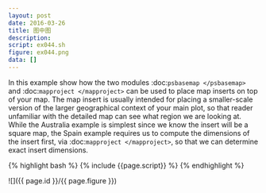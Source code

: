 ```yaml
---
layout: post
date: 2016-03-26
title: 图中图
description:
script: ex044.sh
figure: ex044.png
data: []
---
```


In this example show how the two modules :doc:`psbasemap </psbasemap>`
and :doc:`mapproject </mapproject>` can be used
to place map inserts on top of your map.  The map insert is usually
intended for placing a smaller-scale version of the larger geographical
context of your main plot, so that reader unfamiliar with the detailed
map can see what region we are looking at.  While the Australia example
is simplest since we know the insert will be a square map, the Spain
example requires us to compute the dimensions of the insert first, via
:doc:`mapproject </mapproject>`, so that we can determine exact insert dimensions.

{% highlight bash %}
{% include {{page.script}} %}
{% endhighlight %}

![]({{ page.id }}/{{ page.figure }})
